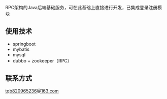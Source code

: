 RPC架构的Java后端基础服务，可在此基础上直接进行开发，已集成登录注册模块

## 使用技术
- springboot
- mybatis
- mysql
- dubbo + zookeeper（RPC）

## 联系方式
tqb820965236@163.com
